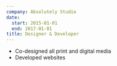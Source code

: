 ```yaml
---
company: Absolutely Studio
date:
  start: 2015-01-01
  end: 2017-01-01
title: Designer & Developer
---
```


- Co-designed all print and digital media
- Developed websites
